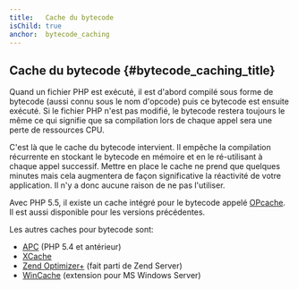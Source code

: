 ```yaml
---
title:   Cache du bytecode
isChild: true
anchor:  bytecode_caching
---
```


## Cache du bytecode {#bytecode_caching_title}

Quand un fichier PHP est exécuté, il est d'abord compilé sous forme de bytecode (aussi connu sous le nom d'opcode)
puis ce bytecode est ensuite exécuté.
Si le fichier PHP n'est pas modifié, le bytecode restera toujours le même ce qui signifie que sa compilation lors de
chaque appel sera une perte de ressources CPU.

C'est là que le cache du bytecode intervient. Il empêche la compilation récurrente en stockant le bytecode en mémoire
et en le ré-utilisant à chaque appel successif. Mettre en place le cache ne prend que quelques minutes mais cela
augmentera de façon significative la réactivité de votre application. Il n'y a donc aucune raison de ne pas l'utiliser.

Avec PHP 5.5, il existe un cache intégré pour le bytecode appelé [OPcache](http://php.net/manual/fr/book.opcache.php).
Il est aussi disponible pour les versions précédentes.

Les autres caches pour bytecode sont:

* [APC](http://php.net/manual/fr/book.apc.php) (PHP 5.4 et antérieur)
* [XCache](http://xcache.lighttpd.net/)
* [Zend Optimizer+](http://www.zend.com/products/server/) (fait parti de Zend Server)
* [WinCache](http://www.iis.net/download/wincacheforphp) (extension pour MS Windows Server)
